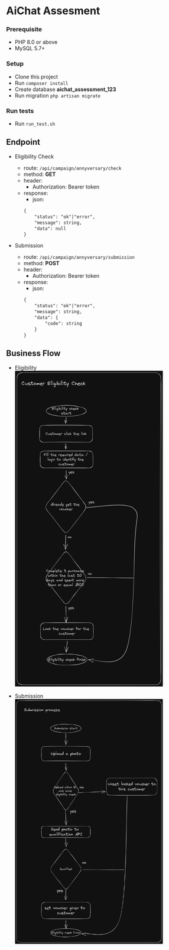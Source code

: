 # AiChat Assesment
### Prerequisite
- PHP 8.0 or above
- MySQL 5.7+

### Setup
- Clone this project
- Run ``` composer install ```
- Create database **aichat_assessment_123**
- Run migration ```php artisan migrate```

### Run tests
- Run ``` run_test.sh ```

## Endpoint
- Eligibility Check
  - route: ``` /api/campaign/annyversary/check ```
  - method: **GET**
  - header:
    - Authorization: Bearer token
  - response:
    - json: 
    ```
    {
        "status": "ok"|"error",
        "message": string,
        "data": null
    }
    ```

- Submission
  - route: ``` /api/campaign/annyversary/submission ```
  - method: **POST**
  - header:
    - Authorization: Bearer token
  - response:
    - json:
    ```
    {
        "status": "ok"|"error",
        "message": string,
        "data": {
            "code": string
        }
    }
    ```

## Business Flow
- Eligibility <br>
  <img src="storage/app/bl/eligibility-check.png" width="400">

- Submission <br>
  <img src="storage/app/bl/submission.png" width="400">
